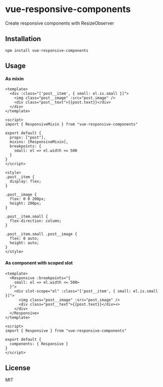 # vue-responsive-components

Create responsive components with ResizeObserver

## Installation

```
npm install vue-responsive-components
```

## Usage

#### As mixin

```vue
<template>
  <div :class="['post__item', { small: el.is.small }]">
    <img class="post__image" :src="post.image" />
    <div class="post__text">{{post.text}}</div>
  </div>
</template>

<script>
import { ResponsiveMixin } from "vue-responsive-components"

export default {
  props: ["post"],
  mixins: [ResponsiveMixin],
  breakpoints: {
    small: el => el.width <= 500
  }
}
</script>

<style>
.post__item {
  display: flex;
}

.post__image {
  flex: 0 0 200px;
  height: 200px;
}

.post__item.small {
  flex-direction: column;
}

.post__item.small .post__image {
  flex: 0 auto;
  height: auto;
}
</style>
```

#### As component with scoped slot

```vue
<template>
  <Responsive :breakpoints="{
    small: el => el.width <= 500>
  }">
    <div slot-scope="el" :class="['post__item', { small: el.is.small }]">
      <img class="post__image" :src="post.image" />
      <div class="post__text">{{post.text}}</div><>
    </div>
  </Responsive>
</template>

<script>
import { Responsive } from "vue-responsive-components"

export default {
  components: { Responsive }
}
</script>
```

## License

MIT
